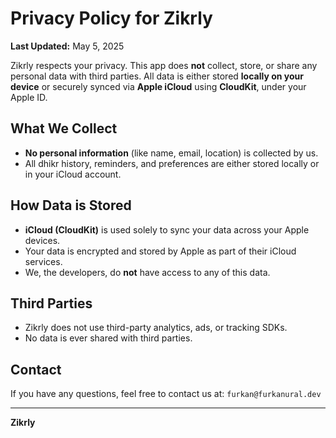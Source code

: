 # Privacy Policy for Zikrly

**Last Updated:** May 5, 2025

Zikrly respects your privacy. This app does **not** collect, store, or share any personal data with third parties. All data is either stored **locally on your device** or securely synced via **Apple iCloud** using **CloudKit**, under your Apple ID.

## What We Collect
- **No personal information** (like name, email, location) is collected by us.
- All dhikr history, reminders, and preferences are either stored locally or in your iCloud account.

## How Data is Stored
- **iCloud (CloudKit)** is used solely to sync your data across your Apple devices.
- Your data is encrypted and stored by Apple as part of their iCloud services.
- We, the developers, do **not** have access to any of this data.

## Third Parties
- Zikrly does not use third-party analytics, ads, or tracking SDKs.
- No data is ever shared with third parties.

## Contact
If you have any questions, feel free to contact us at: `furkan@furkanural.dev`

---

**Zikrly**
